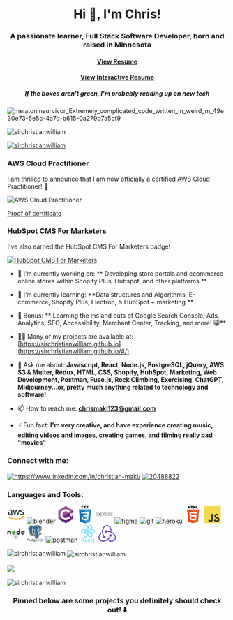 <h1 align="center">Hi 👋, I'm Chris!</h1>
<h3 align="center">A passionate learner, Full Stack Software Developer, born and raised in Minnesota</h3>
<h4 align="center"><a href="Christian Maki Resume.pdf">View Resume</a> </h4>
<h4 align="center"><a href="https://sirchristianwilliam.github.io/#/resume">View Interactive Resume</a> </h4>

<h5 align="center"> If the boxes aren't green, I'm probably reading up on new tech </h5>

![melatoninsurvivor_Extremely_complicated_code_written_in_weird_m_49e30e73-5e5c-4a7d-b615-0a279b7a5cf9](https://github.com/SirChristianWilliam/SirChristianWilliam/assets/100000473/1a9cadff-58f5-42b8-b192-2bbc06d53ce3)

<p align="left"> <img src="https://komarev.com/ghpvc/?username=sirchristianwilliam&label=Profile%20views&color=0e75b6&style=flat" alt="sirchristianwilliam" /> </p>
<p align="left"> <a href="https://github.com/ryo-ma/github-profile-trophy"><img src="https://github-profile-trophy.vercel.app/?username=sirchristianwilliam" alt="sirchristianwilliam" /></a> </p>

### AWS Cloud Practitioner

I am thrilled to announce that I am now officially a certified AWS Cloud Practitioner! 🎉

<img style="text-align:center" src="https://github.com/SirChristianWilliam/SirChristianWilliam/assets/100000473/cdeeeddb-96db-48cd-84e5-04cdb552a036" alt="AWS Cloud Practitioner" width="200" height="200">

[Proof of certificate](https://www.credly.com/badges/bec7e15d-5f56-42d6-9c80-fd459c72fb61/linked_in?t=rut9hm)

### HubSpot CMS For Marketers
I've also earned the HubSpot CMS For Marketers badge!
<div class='academy-badge'>
  <a href='https://app.hubspot.com/academy/achievements/98xjgy57/en/1/chris-maki/hubspot-cms-for-marketers' title='HubSpot CMS For Marketers'>
    <img src='https://hubspot-credentials-na1.s3.amazonaws.com/prod/badges/user/a9e90f55e6df4912a89ab95f60fc03a4.png' alt='HubSpot CMS For Marketers' width='300' height='200'>
  </a>
</div>

- 🔭 I’m currently working on: ** Developing store portals and ecommerce online stores within Shopify Plus, Hubspot, and other platforms **

- 🌱 I’m currently learning: **Data structures and Algorithms, E-commerce, Shopify Plus, Electron, & HubSpot + marketing **

- 👯 Bonus: ** Learning the ins and outs of Google Search Console, Ads, Analytics, SEO, Accessibility, Merchant Center, Tracking, and more! 😸**

- 👨‍💻 Many of my projects are available at: [https://sirchristianwilliam.github.io](https://sirchristianwilliam.github.io/#/)

- 💬 Ask me about: **Javascript, React, Node.js, PostgreSQL, jQuery, AWS S3 & Multer, Redux, HTML, CSS, Shopify, HubSpot, Marketing, Web Development, Postman, Fuse.js, Rock Climbing, Exercising, ChatGPT, Midjourney...or, pretty much anything related to technology and software!**

- 📫 How to reach me: **chrismaki123@gmail.com**

<!-- - 📄 Know about my experiences [chrome-extension://efaidnbmnnnibpcajpcglclefindmkaj/https://sirchristianwilliam.github.io/Portfolio/Server/public/images/Christian%20Maki%20Resume.pdf](chrome-extension://efaidnbmnnnibpcajpcglclefindmkaj/https://sirchristianwilliam.github.io/Portfolio/Server/public/images/Christian%20Maki%20Resume.pdf) -->

- ⚡ Fun fact: **I'm very creative, and have experience creating music, editing videos and images, creating games, and filming really bad "movies"**

<h3 align="left">Connect with me:</h3>
<p align="left">
<a href="https://www.linkedin.com/in/christian-maki/" target="blank"><img align="center" src="https://raw.githubusercontent.com/rahuldkjain/github-profile-readme-generator/master/src/images/icons/Social/linked-in-alt.svg" alt="https://www.linkedin.com/in/christian-maki/" height="30" width="40" /></a>
<a href="https://stackoverflow.com/users/20488822" target="blank"><img align="center" src="https://raw.githubusercontent.com/rahuldkjain/github-profile-readme-generator/master/src/images/icons/Social/stack-overflow.svg" alt="20488822" height="30" width="40" /></a>
</p>

<h3 align="left">Languages and Tools:</h3>
<p align="left"> <a href="https://aws.amazon.com" target="_blank" rel="noreferrer"> <img src="https://raw.githubusercontent.com/devicons/devicon/master/icons/amazonwebservices/amazonwebservices-original-wordmark.svg" alt="aws" width="40" height="40"/> </a> <a href="https://www.blender.org/" target="_blank" rel="noreferrer"> <img src="https://download.blender.org/branding/community/blender_community_badge_white.svg" alt="blender" width="40" height="40"/> </a> <a href="https://www.w3schools.com/cs/" target="_blank" rel="noreferrer"> <img src="https://raw.githubusercontent.com/devicons/devicon/master/icons/csharp/csharp-original.svg" alt="csharp" width="40" height="40"/> </a> <a href="https://www.w3schools.com/css/" target="_blank" rel="noreferrer"> <img src="https://raw.githubusercontent.com/devicons/devicon/master/icons/css3/css3-original-wordmark.svg" alt="css3" width="40" height="40"/> </a> <a href="https://expressjs.com" target="_blank" rel="noreferrer"> <img src="https://raw.githubusercontent.com/devicons/devicon/master/icons/express/express-original-wordmark.svg" alt="express" width="40" height="40"/> </a> <a href="https://www.figma.com/" target="_blank" rel="noreferrer"> <img src="https://www.vectorlogo.zone/logos/figma/figma-icon.svg" alt="figma" width="40" height="40"/> </a> <a href="https://git-scm.com/" target="_blank" rel="noreferrer"> <img src="https://www.vectorlogo.zone/logos/git-scm/git-scm-icon.svg" alt="git" width="40" height="40"/> </a> <a href="https://heroku.com" target="_blank" rel="noreferrer"> <img src="https://www.vectorlogo.zone/logos/heroku/heroku-icon.svg" alt="heroku" width="40" height="40"/> </a> <a href="https://www.w3.org/html/" target="_blank" rel="noreferrer"> <img src="https://raw.githubusercontent.com/devicons/devicon/master/icons/html5/html5-original-wordmark.svg" alt="html5" width="40" height="40"/> </a> <a href="https://developer.mozilla.org/en-US/docs/Web/JavaScript" target="_blank" rel="noreferrer"> <img src="https://raw.githubusercontent.com/devicons/devicon/master/icons/javascript/javascript-original.svg" alt="javascript" width="40" height="40"/> </a> <a href="https://nodejs.org" target="_blank" rel="noreferrer"> <img src="https://raw.githubusercontent.com/devicons/devicon/master/icons/nodejs/nodejs-original-wordmark.svg" alt="nodejs" width="40" height="40"/> </a> <a href="https://www.postgresql.org" target="_blank" rel="noreferrer"> <img src="https://raw.githubusercontent.com/devicons/devicon/master/icons/postgresql/postgresql-original-wordmark.svg" alt="postgresql" width="40" height="40"/> </a> <a href="https://postman.com" target="_blank" rel="noreferrer"> <img src="https://www.vectorlogo.zone/logos/getpostman/getpostman-icon.svg" alt="postman" width="40" height="40"/> </a> <a href="https://reactjs.org/" target="_blank" rel="noreferrer"> <img src="https://raw.githubusercontent.com/devicons/devicon/master/icons/react/react-original-wordmark.svg" alt="react" width="40" height="40"/> </a> <a href="https://redux.js.org" target="_blank" rel="noreferrer"> <img src="https://raw.githubusercontent.com/devicons/devicon/master/icons/redux/redux-original.svg" alt="redux" width="40" height="40"/> </a> </p>

<p><img align="left" src="https://github-readme-stats.vercel.app/api/top-langs?username=sirchristianwilliam&show_icons=true&locale=en&layout=compact" alt="sirchristianwilliam" /></p>

<p>&nbsp;<img align="center" src="https://github-readme-stats.vercel.app/api?username=sirchristianwilliam&show_icons=true&locale=en" alt="sirchristianwilliam" /></p>

 <a href=""> <img align="center" src="https://github-readme-stats-sigma-five.vercel.app/api/top-langs/?username=SirChristianWilliam&theme=react&line_height=40&hide=css"/> </a>
 
   
 
<p><img align="center" src="https://github-readme-streak-stats.herokuapp.com/?user=sirchristianwilliam&" alt="sirchristianwilliam" /></p>

<h3 align="center">Pinned below are some projects you definitely should check out! ⬇️</h3>

